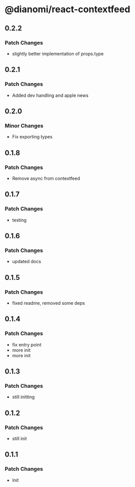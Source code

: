 # @dianomi/react-contextfeed

## 0.2.2

### Patch Changes

- slightly better implementation of props.type

## 0.2.1

### Patch Changes

- Added dev handling and apple news

## 0.2.0

### Minor Changes

- Fix exporting types

## 0.1.8

### Patch Changes

- Remove async from contextfeed

## 0.1.7

### Patch Changes

- testing

## 0.1.6

### Patch Changes

- updated docs

## 0.1.5

### Patch Changes

- fixed readme, removed some deps

## 0.1.4

### Patch Changes

- fix entry point
- more init
- more init

## 0.1.3

### Patch Changes

- still initting

## 0.1.2

### Patch Changes

- still init

## 0.1.1

### Patch Changes

- Init

